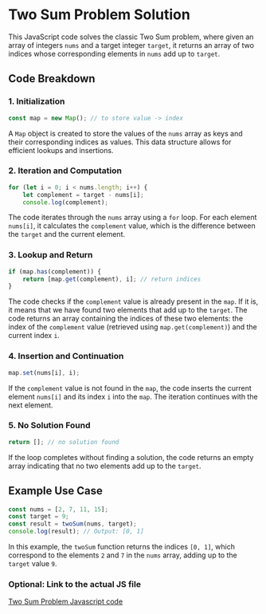 **Two Sum Problem Solution**
=====================================

This JavaScript code solves the classic Two Sum problem, where given an array of integers `nums` and a target integer `target`, it returns an array of two indices whose corresponding elements in `nums` add up to `target`.

**Code Breakdown**
-------------------

### 1. Initialization

```javascript
const map = new Map(); // to store value -> index
```

A `Map` object is created to store the values of the `nums` array as keys and their corresponding indices as values. This data structure allows for efficient lookups and insertions.

### 2. Iteration and Computation

```javascript
for (let i = 0; i < nums.length; i++) {
    let complement = target - nums[i];
    console.log(complement);
```

The code iterates through the `nums` array using a `for` loop. For each element `nums[i]`, it calculates the `complement` value, which is the difference between the `target` and the current element.

### 3. Lookup and Return

```javascript
if (map.has(complement)) {
    return [map.get(complement), i]; // return indices
}
```

The code checks if the `complement` value is already present in the `map`. If it is, it means that we have found two elements that add up to the `target`. The code returns an array containing the indices of these two elements: the index of the `complement` value (retrieved using `map.get(complement)`) and the current index `i`.

### 4. Insertion and Continuation

```javascript
map.set(nums[i], i);
```

If the `complement` value is not found in the `map`, the code inserts the current element `nums[i]` and its index `i` into the `map`. The iteration continues with the next element.

### 5. No Solution Found

```javascript
return []; // no solution found
```

If the loop completes without finding a solution, the code returns an empty array indicating that no two elements add up to the `target`.

**Example Use Case**
--------------------

```javascript
const nums = [2, 7, 11, 15];
const target = 9;
const result = twoSum(nums, target);
console.log(result); // Output: [0, 1]
```

In this example, the `twoSum` function returns the indices `[0, 1]`, which correspond to the elements `2` and `7` in the `nums` array, adding up to the `target` value `9`.

### Optional: Link to the actual JS file 
[Two Sum Problem Javascript code](../scripts/p1.js)
